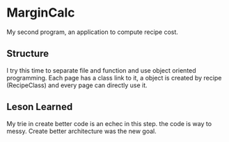 # MarginCalc
My second program, an application to compute recipe cost.

## Structure
I try this time to separate file and function and use object oriented programming.
Each page has a class link to it, a object is created by recipe (RecipeClass)
and every page can directly use it.

## Leson Learned
My trie in create better code is an echec in this step.
the code is way to messy.
Create better architecture was the new goal.
